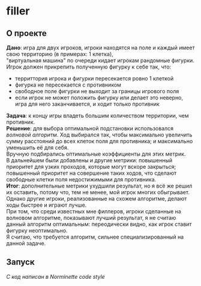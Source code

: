 # filler

## О проекте
**Дано**: игра для двух игроков, игроки находятся на поле и каждый имеет свою территорию (в примерах: 1 клетка),  
"виртуальная машина" по очереди кидает игрокам рандомные фигурки. Игрок должен прикрепить полученную фигурку к себе так, что:  
+ территтория игрока и фигурки пересекается ровно 1 клеткой  
+ фигурка не пересекается с противником  
+ свободное поле фигурки не выходит за границы игрового поля  
+ если игрок не может положить фигурку или делает это неверно, игра для него заканчивается, и ходит только противник

**Задача**: к концу игры владеть большим количеством территории, чем противник.  
**Решение**: для выбора оптимальной подстановки использовался *волновой алгоритм*. Ход выбирался так, чтобы максимально увеличить сумму расстояний до всех клеток поля для противника; и максимально уменьшить её для себя.  
Вручную подбирались оптимальные коэффициенты для этих метрик.  
В дальнейшем были добавлены и другие метрики: повышенный приоритет для узких проходов, которые могут вскоре закрыться;  
повышенный приоритет на совершение таких ходов, что сделают свободные клетки поля недостижимыми для противника.  
**Итог**: дополнительные метрики ухудшили результат, но я всё же решил их оставить, потому что, тем не менее, мой игрок многих обыгрывает. Однако другие игроки, реализованные на схожем алгоритме, делают ходы быстрее и играют лучше.  
При том, что среди известных мне филлеров, игроки сделанные на волновом алгоритме, показывают лучший результат, я не считаю данный алгоритм оптимальным: переодически видно, как игрок ставит фигурку неоптимально.  
Я считаю, что требуется алгоритм, сильнее специализированный на данной задаче.

## Запуск
*C код написан в Norminette code style*
